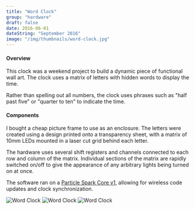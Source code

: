 ```yaml
---
title: "Word Clock"
group: "hardware"
draft: false
date: 2016-06-01
dateString: "September 2016"
image: "/img/thumbnails/word-clock.jpg"
---
```


#### Overview

This clock was a weekend project to build a dynamic piece of functional wall art.
The clock uses a matrix of letters with hidden words to display the time. 

Rather than spelling out all numbers, the clock uses phrases such as "half past five" or "quarter to ten" to indicate the time.

#### Components

I bought a cheap picture frame to use as an enclosure. The letters were created using a design printed onto a transparency sheet, with a matrix of 10mm LEDs mounted in a laser cut grid behind each letter.

The hardware uses several shift registers and channels connected to each row and column of the matrix. Individual sections of the matrix are rapidly switched on/off to give the appearance of 
any arbitrary lights being turned on at once.

The software ran on a [Particle Spark Core v1](https://docs.particle.io/datasheets/discontinued/core-datasheet/), allowing for wireless code updates and clock synchronization.


![Word Clock](/img/word-clock/IMG_5178.jpg)
![Word Clock](/img/word-clock/IMG_5176.jpg)
![Word Clock](/img/word-clock/IMG_5174.jpg)